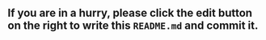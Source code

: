 ## If you are in a hurry, please click the edit button on the right to write this `README.md` and commit it.

